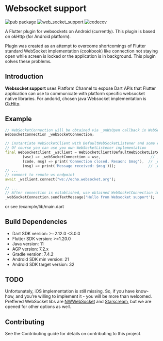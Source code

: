 # Websocket support
[![pub package](https://img.shields.io/pub/v/web_socket_support.svg)](https://pub.dev/packages/web_socket_support) [![web_socket_support](https://github.com/sharpbitstudio/flutter-websocket-support-mobile-implementation/actions/workflows/master_build.yaml/badge.svg?branch=master)](https://github.com/sharpbitstudio/flutter-websocket-support-mobile-implementation/actions/workflows/master_build.yaml) [![codecov](https://codecov.io/gh/sharpbitstudio/flutter-websocket-support-mobile-implementation/branch/master/graph/badge.svg?token=UK2F6LLRRV)](https://codecov.io/gh/sharpbitstudio/flutter-websocket-support-mobile-implementation)

A Flutter plugin for websockets on Android (currently). This plugin is based on okHttp (for Android platform).

Plugin was created as an attempt to overcome shortcomings of Flutter standard WebSocket implementation (cookbook) like connection not staying open while screen is locked or the application is in background. This plugin solves these problems.

## Introduction

**Websocket support** uses Platform Channel to expose Dart APIs that Flutter application can use to communicate with platform specific websocket native libraries. For andorid, chosen java Websocket implementation is [OkHttp](https://square.github.io/okhttp/).

## Example

````dart
// WebSocketConnection will be obtained via _onWsOpen callback in WebSocketClient
WebSocketConnection _webSocketConnection;

// instantiate WebSocketClient with DefaultWebSocketListener and some callbacks
// Of course you can use you own WebSocketListener implementation
final WebSocketClient _wsClient = WebSocketClient(DefaultWebSocketListener.forTextMessages(
        (wsc) => _webSocketConnection = wsc,                       // _onWsOpen callback
        (code, msg) => print('Connection closed. Resaon: $msg'),  // _onWsClosed callback
        (msg) => print('Message received: $msg')));               // _onStringMessage callback
// ...
// connect to remote ws endpoint
await _wsClient.connect("ws://echo.websocket.org");

// ...
// After connection is established, use obtained WebSocketConnection instance to send messages
_webSocketConnection.sendTextMessage('Hello from Websocket support');
````

or see /example/lib/main.dart

## Build Dependencies
- Dart SDK version: >=2.12.0 <3.0.0
- Flutter SDK version: >=1.20.0
- Java version: 11
- AGP version: 7.2.x
- Gradle version: 7.4.2
- Android SDK min version: 21
- Android SDK target version: 32

## TODO
Unfortunately, iOS implementation is still missing. So, if you have know-how, and you're willing to implement it - you will be more than welcomed. Preffered WebSocket libs are [NWWebSocket](https://github.com/pusher/NWWebSocket) and [Starscream](https://github.com/daltoniam/Starscream), but we are opened for other options as well.

## Contributing
See the Contributing guide for details on contributing to this project.
